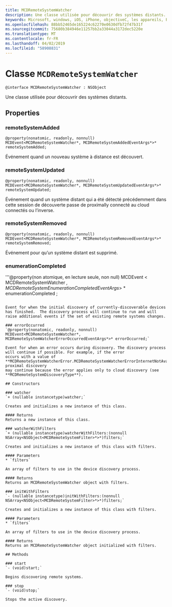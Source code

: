 ```yaml
---
title: MCDRemoteSystemWatcher
description: Une classe utilisée pour découvrir des systèmes distants.
keywords: Microsoft, windows, iOS, iPhone, objectiveC, les appareils, Project Rome connectés
ms.openlocfilehash: 88bb52465de165224c62270e0630dfb72f47b31f
ms.sourcegitcommit: 75680b384946e11257bb2a33044a3172dec5220e
ms.translationtype: MT
ms.contentlocale: fr-FR
ms.lasthandoff: 04/02/2019
ms.locfileid: "58908831"
---
```

# <a name="class-mcdremotesystemwatcher"></a>Classe `MCDRemoteSystemWatcher`

```
@interface MCDRemoteSystemWatcher : NSObject
```

Une classe utilisée pour découvrir des systèmes distants. 

## <a name="properties"></a>Properties

### <a name="remotesystemadded"></a>remoteSystemAdded
`@property(nonatomic, readonly, nonnull) MCDEvent<MCDRemoteSystemWatcher*, MCDRemoteSystemAddedEventArgs*>* remoteSystemAdded;`

Événement quand un nouveau système à distance est découvert.

### <a name="remotesystemupdated"></a>remoteSystemUpdated
`@property(nonatomic, readonly, nonnull) MCDEvent<MCDRemoteSystemWatcher*, MCDRemoteSystemUpdatedEventArgs*>* remoteSystemUpdated;`

Événement quand un système distant qui a été détecté précédemment dans cette session de découverte passe de proximally connecté au cloud connectés ou l’inverse. 

### <a name="remotesystemremoved"></a>remoteSystemRemoved
`@property(nonatomic, readonly, nonnull) MCDEvent<MCDRemoteSystemWatcher*, MCDRemoteSystemRemovedEventArgs*>* remoteSystemRemoved;`

Événement pour qu’un système distant est supprimé. 

### <a name="enumerationcompleted"></a>enumerationCompleted
'''@property(non atomique, en lecture seule, non null) MCDEvent < MCDRemoteSystemWatcher *, MCDRemoteSystemEnumerationCompletedEventArgs*> * enumerationCompleted ;
```

Event for when the initial discovery of currently-discoverable devices has finished.  The discovery process will continue to run and will raise additional events if the set of existing remote systems changes.

### errorOccurred
`@property(nonatomic, readonly, nonnull) MCDEvent<MCDRemoteSystemWatcher*, MCDRemoteSystemWatcherErrorOccurredEventArgs*>* errorOccurred;`

Event for when an error occurs during discovery. The discovery process will continue if possible. For example, if the error
occurs with a value of **MCDRemoteSystemWatcherError.MCDRemoteSystemWatcherErrorInternetNotAvailable**, proximal discovery
may continue because the error applies only to cloud discovery (see **MCDRemoteSystemDiscoveryType**).

## Constructors

### watcher
`+ (nullable instancetype)watcher;`

Creates and initializes a new instance of this class.

#### Returns 
Returns a new instance of this class.

### watcherWithFilters
`+ (nullable instancetype)watcherWithFilters:(nonnull NSArray<NSObject<MCDRemoteSystemFilter>*>*)filters;`

Creates and initializes a new instance of this class with filters.

#### Parameters 
* `filters` 

An array of filters to use in the device discovery process.

#### Returns 
Returns an MCDRemoteSystemWatcher object with filters.

### initWithFilters
`- (nullable instancetype)initWithFilters:(nonnull NSArray<NSObject<MCDRemoteSystemFilter>*>*)filters;`

Creates and initializes a new instance of this class with filters.

#### Parameters 
* `filters` 

An array of filters to use in the device discovery process.

#### Returns 
Returns an MCDRemoteSystemWatcher object initialized with filters.

## Methods

### start
`- (void)start;`

Begins discovering remote systems.

### stop
`- (void)stop;` 

Stops the active discovery.